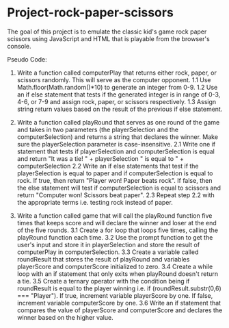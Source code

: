 # Project-rock-paper-scissors
 The goal of this project is to emulate the classic kid's game rock paper scissors using JavaScript and HTML that is playable from the browser's console.
 
 Pseudo Code:
 1. Write a function called computerPlay that returns either rock, paper, or scissors randomly. This will serve as the computer opponent.
    1.1 Use Math.floor(Math.random()*10) to generate an integer from 0-9.
    1.2 Use an if else statement that tests if the generated integer is in range of 0-3, 4-6, or 7-9 and assign rock, paper, or scissors respectively.
    1.3 Assign string return values based on the result of the previous if else statement.

 2. Write a function called playRound that serves as one round of the game and takes in two parameters (the playerSelection and the computerSelection) and returns 
    a string that declares the winner. Make sure the playerSelection parameter is case-insensitive.
    2.1 Write one if statement that tests if playerSelection and computerSelection is equal and return "It was a tie! " + playerSelection " is equal to " +
    computerSelection
    2.2 Write an if else statements that test if the playerSelection is equal to paper and if computerSelection is equal to rock. If true, then return "Player
        won! Paper beats rock". If false, then the else statement will test if computerSelection is equal to scissors and return "Computer won! Scissors beat
        paper".
    2.3 Repeat step 2.2 with the appropriate terms i.e. testing rock instead of paper.

 3. Write a function called game that will call the playRound function five times that keeps score and will declare the winner and loser at the end of the five 
    rounds.
    3.1 Create a for loop that loops five times, calling the playRound function each time.
    3.2 Use the prompt function to get the user's input and store it in playerSelection and store the result of computerPlay in computerSelection.
    3.3 Create a variable called roundResult that stores the result of playRound and variables playerScore and computerScore initialized to zero.
    3.4 Create a while loop with an if statement that only exits when playRound doesn't return a tie.
    3.5 Create a ternary operator with the condition being if roundResult is equal to the player winning i.e. if (roundResult.substr(0,6) === "Player"). If true, 
        increment variable playerScore by one. If false, increment variable computerScore by one.
    3.6 Write an if statement that compares the value of playerScore and computerScore and declares the winner based on the higher value.
